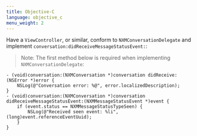 ```yaml
---
title: Objective-C
language: objective_c
menu_weight: 2
---
```


Have a `ViewController`, or similar, conform to `NXMConversationDelegate` and implement `conversation:didReceiveMessageStatusEvent:`:

> Note: The first method below is required when implementing `NXMConversationDelegate`:

```objective_c
- (void)conversation:(NXMConversation *)conversation didReceive:(NSError *)error {
    NSLog(@"Conversation error: %@", error.localizedDescription);
}
- (void)conversation:(NXMConversation *)conversation didReceiveMessageStatusEvent:(NXMMessageStatusEvent *)event {
    if (event.status == NXMMessageStatusTypeSeen) {
        NSLog(@"Received seen event: %li", (long)event.referenceEventUuid);
    }
}
```